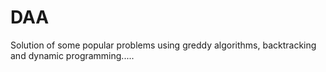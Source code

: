 # DAA
Solution of some popular problems using greddy algorithms, backtracking and dynamic programming.....
